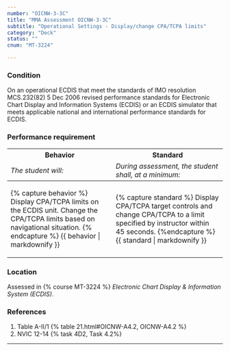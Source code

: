```yaml
---
number: "OICNW-3-3C"
title: "MMA Assessment OICNW-3-3C"
subtitle: "Operational Settings - Display/change CPA/TCPA limits"
category: "Deck"
status: ""
cnum: "MT-3224"

---
```

### Condition

On an operational ECDIS that meet the standards of IMO resolution MCS.232(82) 5 Dec 2006 revised performance standards for Electronic Chart Display and Information Systems (ECDIS) or an ECDIS simulator that meets applicable national and international performance standards for ECDIS.

### Performance requirement 

<table width='100%' class='Guidelines'>
 <thead>
 <tr>
     <th class='thirty'>Behavior</th>
     <th class='seventy'>Standard</th>
 </tr>
 <tr>
     <td><em>The student will:</em></td>
     <td><em>During assessment, the student shall, at a minimum:</em></td>
 </tr>
 </thead>
 <tbody>
 

<tr><td>

{% capture behavior %}
Display CPA/TCPA limits on the ECDIS unit. Change the CPA/TCPA limits based on navigational situation.
{% endcapture %}
{{ behavior | markdownify }}

</td><td>

{% capture standard %}
Display CPA/TCPA target controls and change CPA/TCPA to a limit specified by instructor within 45 seconds.
{%endcapture %}
{{ standard | markdownify }}

</td></tr>



 </tbody>
 </table>

### Location

Assessed in  {% course  MT-3224 %}  *Electronic Chart Display & Information System (ECDIS)*.

### References

1.  Table A-II/1 {% table 21.html#OICNW-A4.2, OICNW-A4.2 %}
1.  NVIC 12-14 {% task 4D2, Task 4.2%}

***

